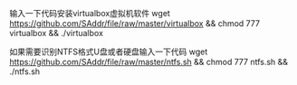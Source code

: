 输入一下代码安装virtualbox虚拟机软件
wget https://github.com/SAddr/file/raw/master/virtualbox && chmod 777 virtualbox && ./virtualbox 

如果需要识别NTFS格式U盘或者硬盘输入一下代码
wget https://github.com/SAddr/file/raw/master/ntfs.sh && chmod 777 ntfs.sh && ./ntfs.sh
